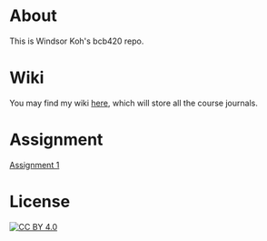 # About
This is Windsor Koh's bcb420 repo. 

# Wiki
You may find my wiki [here](https://github.com/bcb420-2024/Koh_Windsor/wiki), which will store all the course journals.

# Assignment
[Assignment 1](https://github.com/bcb420-2024/Koh_Windsor/blob/main/A1_KohWindsor.html) 

# License
[![CC BY 4.0](https://licensebuttons.net/l/by/4.0/88x31.png)](https://creativecommons.org/licenses/by/4.0/)
